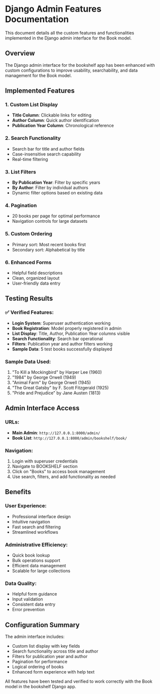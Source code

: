 # Django Admin Features Documentation

This document details all the custom features and functionalities implemented in the Django admin interface for the Book model.

## Overview

The Django admin interface for the bookshelf app has been enhanced with custom configurations to improve usability, searchability, and data management for the Book model.

## Implemented Features

### 1. Custom List Display
- **Title Column**: Clickable links for editing
- **Author Column**: Quick author identification
- **Publication Year Column**: Chronological reference

### 2. Search Functionality
- Search bar for title and author fields
- Case-insensitive search capability
- Real-time filtering

### 3. List Filters
- **By Publication Year**: Filter by specific years
- **By Author**: Filter by individual authors
- Dynamic filter options based on existing data

### 4. Pagination
- 20 books per page for optimal performance
- Navigation controls for large datasets

### 5. Custom Ordering
- Primary sort: Most recent books first
- Secondary sort: Alphabetical by title

### 6. Enhanced Forms
- Helpful field descriptions
- Clean, organized layout
- User-friendly data entry

## Testing Results

### ✅ Verified Features:
- **Login System**: Superuser authentication working
- **Book Registration**: Model properly registered in admin
- **List Display**: Title, Author, Publication Year columns visible
- **Search Functionality**: Search bar operational
- **Filters**: Publication year and author filters working
- **Sample Data**: 5 test books successfully displayed

### Sample Data Used:
1. "To Kill a Mockingbird" by Harper Lee (1960)
2. "1984" by George Orwell (1949)
3. "Animal Farm" by George Orwell (1945)
4. "The Great Gatsby" by F. Scott Fitzgerald (1925)
5. "Pride and Prejudice" by Jane Austen (1813)

## Admin Interface Access

### URLs:
- **Main Admin**: `http://127.0.0.1:8000/admin/`
- **Book List**: `http://127.0.0.1:8000/admin/bookshelf/book/`

### Navigation:
1. Login with superuser credentials
2. Navigate to BOOKSHELF section
3. Click on "Books" to access book management
4. Use search, filters, and add functionality as needed

## Benefits

### User Experience:
- Professional interface design
- Intuitive navigation
- Fast search and filtering
- Streamlined workflows

### Administrative Efficiency:
- Quick book lookup
- Bulk operations support
- Efficient data management
- Scalable for large collections

### Data Quality:
- Helpful form guidance
- Input validation
- Consistent data entry
- Error prevention

## Configuration Summary

The admin interface includes:
- Custom list display with key fields
- Search functionality across title and author
- Filters for publication year and author
- Pagination for performance
- Logical ordering of books
- Enhanced form experience with help text

All features have been tested and verified to work correctly with the Book model in the bookshelf Django app.
